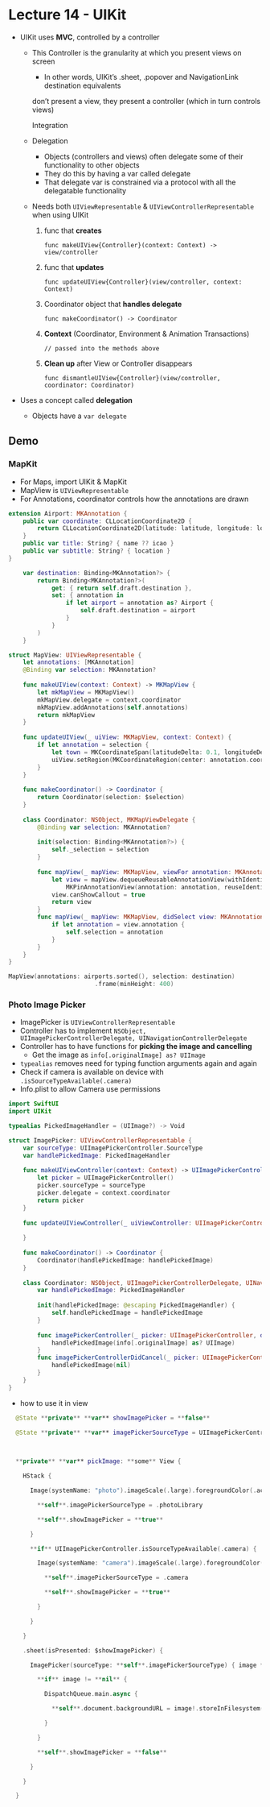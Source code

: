 # Lecture 14 - UIKit

* UIKit uses **MVC**, controlled by a controller

  * This Controller is the granularity at which you present views on screen

    * In other words, UIKit’s .sheet, .popover and NavigationLink destination equivalents 

    don’t present a view, they present a controller (which in turn controls views) 

    Integration
    
  * Delegation

    * Objects (controllers and views) often delegate some of their functionality to other objects 
    * They do this by having a var called delegate
    * That delegate var is constrained via a protocol with all the delegatable functionality 

  * Needs both `UIViewRepresentable` & `UIViewControllerRepresentable` when using UIKit

    1. func that **creates**

       `func makeUIView{Controller}(context: Context) -> view/controller`

    2. func that **updates**

       `func updateUIView{Controller}(view/controller, context: Context)`

    3. Coordinator object that **handles delegate**

       `func makeCoordinator() -> Coordinator`

    4. **Context** (Coordinator, Environment & Animation Transactions)

       `// passed into the methods above`

    5. **Clean up** after View or Controller disappears

       `func dismantleUIView{Controller}(view/controller, coordinator: Coordinator)`

* Uses a concept called **delegation**

  * Objects have a `var delegate`



## Demo

### MapKit

* For Maps, import UIKit & MapKit
* MapView is `UIViewRepresentable`
* For Annotations, coordinator controls how the annotations are drawn

```swift
extension Airport: MKAnnotation {
    public var coordinate: CLLocationCoordinate2D {
        return CLLocationCoordinate2D(latitude: latitude, longitude: longitude)
    }
    public var title: String? { name ?? icao }
    public var subtitle: String? { location }
}

    var destination: Binding<MKAnnotation?> {
        return Binding<MKAnnotation?>(
            get: { return self.draft.destination },
            set: { annotation in
                if let airport = annotation as? Airport {
                    self.draft.destination = airport
                }
            }
        )
    }

struct MapView: UIViewRepresentable {
    let annotations: [MKAnnotation]
    @Binding var selection: MKAnnotation?
    
    func makeUIView(context: Context) -> MKMapView {
        let mkMapView = MKMapView()
        mkMapView.delegate = context.coordinator
        mkMapView.addAnnotations(self.annotations)
        return mkMapView
    }
    
    func updateUIView(_ uiView: MKMapView, context: Context) {
        if let annotation = selection {
            let town = MKCoordinateSpan(latitudeDelta: 0.1, longitudeDelta: 0.1)
            uiView.setRegion(MKCoordinateRegion(center: annotation.coordinate, span: town), animated: true)
        }
    }
    
    func makeCoordinator() -> Coordinator {
        return Coordinator(selection: $selection)
    }
    
    class Coordinator: NSObject, MKMapViewDelegate {
        @Binding var selection: MKAnnotation?
        
        init(selection: Binding<MKAnnotation?>) {
            self._selection = selection
        }
        
        func mapView(_ mapView: MKMapView, viewFor annotation: MKAnnotation) -> MKAnnotationView? {
            let view = mapView.dequeueReusableAnnotationView(withIdentifier: "MapViewAnnotation") ??
                MKPinAnnotationView(annotation: annotation, reuseIdentifier: "MapViewAnnotation")
            view.canShowCallout = true
            return view
        }
        func mapView(_ mapView: MKMapView, didSelect view: MKAnnotationView) {
            if let annotation = view.annotation {
                self.selection = annotation
            }
        }
    }
}

MapView(annotations: airports.sorted(), selection: destination)
                        .frame(minHeight: 400)

```

### Photo Image Picker

* ImagePicker is `UIViewControllerRepresentable`
* Controller has to implement `NSObject, UIImagePickerControllerDelegate, UINavigationControllerDelegate`
* Controller has to have functions for **picking the image and cancelling**
  * Get the image as `info[.originalImage] as? UIImage`
* `typealias` removes need for typing function arguments again and again
* Check if camera is available on device with `.isSourceTypeAvailable(.camera)`
* Info.plist to allow Camera use permissions
```swift
import SwiftUI
import UIKit

typealias PickedImageHandler = (UIImage?) -> Void

struct ImagePicker: UIViewControllerRepresentable {
    var sourceType: UIImagePickerController.SourceType
    var handlePickedImage: PickedImageHandler
    
    func makeUIViewController(context: Context) -> UIImagePickerController {
        let picker = UIImagePickerController()
        picker.sourceType = sourceType
        picker.delegate = context.coordinator
        return picker
    }
    
    func updateUIViewController(_ uiViewController: UIImagePickerController, context: Context) {
        
    }
    
    func makeCoordinator() -> Coordinator {
        Coordinator(handlePickedImage: handlePickedImage)
    }
    
    class Coordinator: NSObject, UIImagePickerControllerDelegate, UINavigationControllerDelegate {
        var handlePickedImage: PickedImageHandler
        
        init(handlePickedImage: @escaping PickedImageHandler) {
            self.handlePickedImage = handlePickedImage
        }
        
        func imagePickerController(_ picker: UIImagePickerController, didFinishPickingMediaWithInfo info: [UIImagePickerController.InfoKey : Any]) {
            handlePickedImage(info[.originalImage] as? UIImage)
        }
        func imagePickerControllerDidCancel(_ picker: UIImagePickerController) {
            handlePickedImage(nil)
        }
    }
}
```
* how to use it in view
```swift
  @State **private** **var** showImagePicker = **false**

  @State **private** **var** imagePickerSourceType = UIImagePickerController.SourceType.photoLibrary

   

  **private** **var** pickImage: **some** View {

​    HStack {

​      Image(systemName: "photo").imageScale(.large).foregroundColor(.accentColor).onTapGesture {

​        **self**.imagePickerSourceType = .photoLibrary

​        **self**.showImagePicker = **true**

​      }

​      **if** UIImagePickerController.isSourceTypeAvailable(.camera) {

​        Image(systemName: "camera").imageScale(.large).foregroundColor(.accentColor).onTapGesture {

​          **self**.imagePickerSourceType = .camera

​          **self**.showImagePicker = **true**

​        }

​      }

​    }

​    .sheet(isPresented: $showImagePicker) {

​      ImagePicker(sourceType: **self**.imagePickerSourceType) { image **in**

​        **if** image != **nil** {

​          DispatchQueue.main.async {

​            **self**.document.backgroundURL = image!.storeInFilesystem()

​          }

​        }

​        **self**.showImagePicker = **false**

​      }

​    }

  }
```